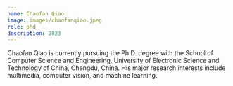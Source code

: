 ```yaml
---
name: Chaofan Qiao
image: images/chaofanqiao.jpeg
role: phd
description: 2023
---
```


Chaofan  Qiao is currently pursuing the Ph.D. degree with the School of Computer Science and Engineering, University of Electronic Science and Technology of China, Chengdu, China. His major research interests include multimedia, computer vision, and machine learning.

